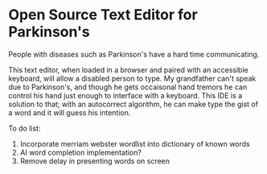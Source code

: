 # Open Source Text Editor for Parkinson's

People with diseases such as Parkinson's have a hard time communicating.

This text editor, when loaded in a browser and paired with an accessible keyboard, will allow a disabled person to type.
My grandfather can't speak due to Parkinson's, and though he gets occaisonal hand tremors he can control his hand just enough to interface with a keyboard.
This IDE is a solution to that; with an autocorrect algorithm, he can make type the gist of a word and it will guess his intention. 

To do list:
1. Incorporate merriam webster wordlist into dictionary of known words
2. AI word completion implementation?
3. Remove delay in presenting words on screen
